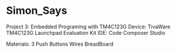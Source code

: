 # Simon_Says
 Project 3: Embedded Programing with TM4C123G
Device: TivaWare TM4C123G Launchpad Evaluation Kit
IDE: Code Composer Studio

Materials:
3 Push Buttons
Wires
BreadBoard